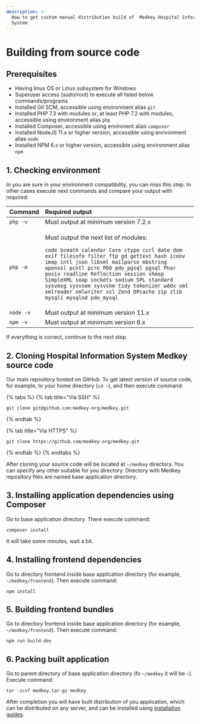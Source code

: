 ```yaml
---
description: >-
  How to get custom manual distribution build of  Medkey Hospital Information
  System
---
```


# Building from source code

## **Prerequisites**

* Having linux OS or Linux subsystem for Windows
* Superuser access \(sudo/root\) to execute all listed below commands/programs
* Installed Git SCM, accessible using environment alias `git`
* Installed PHP 7.3 with modules or, at least PHP 7.2  with modules, accessible using environment alias `php`
* Installed Composer, accessible using environent alias `composer`
* Installed NodeJS 11.x or higher version, accessible using enrivonment alias `node`
* Installed NPM 6.x or higher version, accessible using environment alias `npm`

## **1. Checking environment**

In you are sure in your environment compatibility, you can miss this step. In other cases execute next commands and compare your output with required:

<table>
  <thead>
    <tr>
      <th style="text-align:left">Command</th>
      <th style="text-align:left">Required output</th>
    </tr>
  </thead>
  <tbody>
    <tr>
      <td style="text-align:left"><code>php -v</code>
      </td>
      <td style="text-align:left">Must output at minimum version 7.2.x</td>
    </tr>
    <tr>
      <td style="text-align:left"><code>php -m</code>
      </td>
      <td style="text-align:left">
        <p>Must output the next list of modules:</p>
        <p><code>code bcmath calendar Core ctype curl date dom exif fileinfo filter ftp gd gettext hash iconv imap intl json libxml mailparse mbstring openssl pcntl pcre PDO pdo_pgsql pgsql Phar posix readline Reflection session shmop SimpleXML soap sockets sodium SPL standard sysvmsg sysvsem sysvshm tidy tokenizer wddx xml xmlreader xmlwriter xsl Zend OPcache zip zlib mysqli mysqlnd pdo_mysql</code>
        </p>
      </td>
    </tr>
    <tr>
      <td style="text-align:left"><code>node -v</code>
      </td>
      <td style="text-align:left">Must output at minimum version 11.x</td>
    </tr>
    <tr>
      <td style="text-align:left"><code>npm -v</code>
      </td>
      <td style="text-align:left">Must output at minimum version 6.x</td>
    </tr>
  </tbody>
</table>If everything is correct, continue to the next step.

## 2. Cloning Hospital Information System Medkey source code

Our main repository hosted on GitHub. To get latest version of source code, for example, to your home directory \(`cd ~`\), and then execute command:

{% tabs %}
{% tab title="Via SSH" %}
```text
git clone git@github.com:medkey-org/medkey.git
```
{% endtab %}

{% tab title="Via HTTPS" %}
```text
git clone https://github.com/medkey-org/medkey.git
```
{% endtab %}
{% endtabs %}

After cloning your source code will be located at `~/medkey` directory. You can specify any other suitable for you directory. Directory with Medkey repository files are named base application directory.

## 3. Installing application dependencies using Composer

Go to base application directory. There execute command:

```text
composer install
```

It will take some minutes, wait a bit.

## 4. Installing frontend dependencies

Go to directory frontend inside base application directory \(for example, `~/medkey/frontend`\). Then execute command:

```text
npm install
```

## 5. Building frontend bundles

Go to directory frontend inside base application directory \(for example, `~/medkey/frontend`\). Then execute command:

```text
npm run build-dev
```

## 6. Packing built application

Go to parent directory of base application directory \(fo `~/medkey` it will be `~`\). Execute command:

```text
tar -zcvf medkey.tar.gz medkey
```

After completion you will have built distribution of you application, which can be distributed on any server, and can be installed using [installation guides](./).

